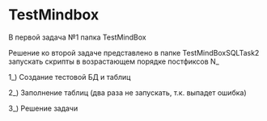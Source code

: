 # TestMindbox

В первой задача №1 папка TestMindBox

Решение ко второй задаче представлено в папке TestMindBoxSQLTask2
запускать скрипты в возрастающем порядке постфиксов N_

1_) Создание тестовой БД и таблиц

2_) Заполнение таблиц (два раза не запускать, т.к. выпадет ошибка)

3_) Решение задачи


